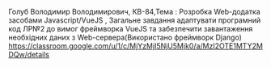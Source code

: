 Голуб Володимир Володимирович, КВ-84,Тема : Розробка Web-додатка засобами Javascript/VueJS , Загальне завдання адаптувати програмний код ЛР№2 до вимог фреймворка VueJS та забезпечити завантаження необхідних даних з Web-сервера(Використано фреймворк Django) 
 https://classroom.google.com/u/1/c/MjYzMjI5NjU5Mjk0/a/MzI2OTE1MTY2MDQw/details
